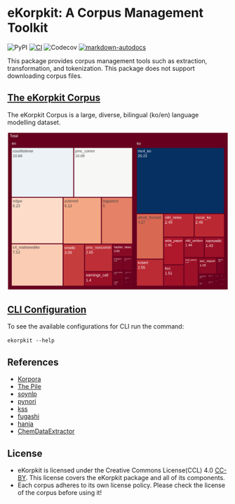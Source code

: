 # eKorpkit: A Corpus Management Toolkit
![PyPI](https://img.shields.io/pypi/v/ekorpkit) [![CI](https://github.com/entelecheia/ekorpkit/actions/workflows/ci.yaml/badge.svg)](https://github.com/entelecheia/ekorpkit/actions/workflows/ci.yaml) ![Codecov](https://img.shields.io/codecov/c/gh/entelecheia/ekorpkit) [![markdown-autodocs](https://github.com/entelecheia/ekorpkit/actions/workflows/markdown-autodocs.yaml/badge.svg)](https://github.com/entelecheia/ekorpkit/actions/workflows/markdown-autodocs.yaml)

This package provides corpus management tools such as extraction, transformation, and tokenization.
This package does not support downloading corpus files.

## [The eKorpkit Corpus](./docs/corpus/README.md)

The eKorpkit Corpus is a large, diverse, bilingual (ko/en) language modelling dataset.

![ekorpkit corpus](./docs/figs/ekorpkit_corpus.png)

## [CLI Configuration](./docs/cli/README.md)

To see the available configurations for CLI run the command:

```ekorpkit --help```

## References

- [Korpora](https://github.com/ko-nlp/Korpora)
- [The Pile](https://github.com/EleutherAI/the-pile)
- [soynlp](https://github.com/lovit/soynlp)
- [pynori](https://github.com/gritmind/python-nori)
- [kss](https://github.com/hyunwoongko/kss)
- [fugashi](https://github.com/polm/fugashi)
- [hanja](https://github.com/suminb/hanja)
- [ChemDataExtractor](https://github.com/mcs07/ChemDataExtractor)

## License

- eKorpkit is licensed under the Creative Commons License(CCL) 4.0 [CC-BY](https://creativecommons.org/licenses/by/4.0). This license covers the eKorpkit package and all of its components.
- Each corpus adheres to its own license policy. Please check the license of the corpus before using it!
